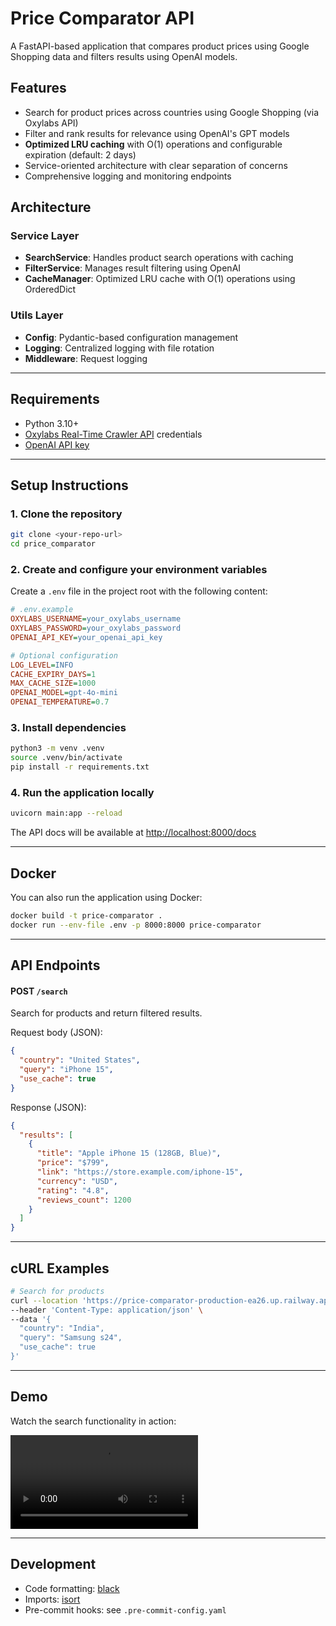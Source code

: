 # Price Comparator API

A FastAPI-based application that compares product prices using Google Shopping data and filters results using OpenAI models.

## Features
- Search for product prices across countries using Google Shopping (via Oxylabs API)
- Filter and rank results for relevance using OpenAI's GPT models
- **Optimized LRU caching** with O(1) operations and configurable expiration (default: 2 days)
- Service-oriented architecture with clear separation of concerns
- Comprehensive logging and monitoring endpoints

## Architecture

### Service Layer
- **SearchService**: Handles product search operations with caching
- **FilterService**: Manages result filtering using OpenAI
- **CacheManager**: Optimized LRU cache with O(1) operations using OrderedDict

### Utils Layer
- **Config**: Pydantic-based configuration management
- **Logging**: Centralized logging with file rotation
- **Middleware**: Request logging

---

## Requirements
- Python 3.10+
- [Oxylabs Real-Time Crawler API](https://oxylabs.io/products/real-time-crawler) credentials
- [OpenAI API key](https://platform.openai.com/account/api-keys)

---

## Setup Instructions

### 1. Clone the repository
```bash
git clone <your-repo-url>
cd price_comparator
```

### 2. Create and configure your environment variables
Create a `.env` file in the project root with the following content:

```ini
# .env.example
OXYLABS_USERNAME=your_oxylabs_username
OXYLABS_PASSWORD=your_oxylabs_password
OPENAI_API_KEY=your_openai_api_key

# Optional configuration
LOG_LEVEL=INFO
CACHE_EXPIRY_DAYS=1
MAX_CACHE_SIZE=1000
OPENAI_MODEL=gpt-4o-mini
OPENAI_TEMPERATURE=0.7
```

### 3. Install dependencies
```bash
python3 -m venv .venv
source .venv/bin/activate
pip install -r requirements.txt
```

### 4. Run the application locally
```bash
uvicorn main:app --reload
```

The API docs will be available at [http://localhost:8000/docs](http://localhost:8000/docs)

---

## Docker

You can also run the application using Docker:

```bash
docker build -t price-comparator .
docker run --env-file .env -p 8000:8000 price-comparator
```

---

## API Endpoints

#### POST `/search`
Search for products and return filtered results.

Request body (JSON):
```json
{
  "country": "United States",
  "query": "iPhone 15",
  "use_cache": true
}
```

Response (JSON):
```json
{
  "results": [
    {
      "title": "Apple iPhone 15 (128GB, Blue)",
      "price": "$799",
      "link": "https://store.example.com/iphone-15",
      "currency": "USD",
      "rating": "4.8",
      "reviews_count": 1200
    }
  ]
}
```

---

## cURL Examples

```bash
# Search for products
curl --location 'https://price-comparator-production-ea26.up.railway.app/search' \
--header 'Content-Type: application/json' \
--data '{
  "country": "India",
  "query": "Samsung s24",
  "use_cache": true
}'
```

---

## Demo

Watch the search functionality in action:

![Search Demo](static/search_example.mp4)

---

## Development
- Code formatting: [black](https://github.com/psf/black)
- Imports: [isort](https://github.com/PyCQA/isort)
- Pre-commit hooks: see `.pre-commit-config.yaml`
